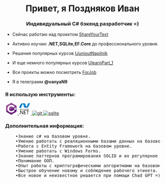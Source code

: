 <h1 align="center">Привет, я Поздняков Иван</h1>
<h3 align="center">Индивидуальный C# бэкенд разработчик =)</h3>

- Сейчас работаю над проектом [ShareYourText](https://github.com/vanya5987/ForJob/tree/main/ShareYourText)

- Активно изучаю **.NET,SQLite,EF.Core** до профессионального уровня.

- Решения популярных курсов [IJunioutNapilnik](https://github.com/vanya5987/ForJob/tree/main/IJuniorNapilnik)

- И еще немного популярных курсов [UlearnPart_1](https://github.com/vanya5987/ForJob/tree/main/UlearnPart_1)

- Все проекты можно посмотреть [ForJob](https://github.com/vanya5987/ForJob/tree/main)

- Я в телеграмм **@vanyaN9**

<h3 align="left">Я использую инструменты:</h3>
<p align="left"> <a href="https://www.w3schools.com/cs/" target="_blank" rel="noreferrer"> <img src="https://raw.githubusercontent.com/devicons/devicon/master/icons/csharp/csharp-original.svg" alt="csharp" width="40" height="40"/> </a> <a href="https://dotnet.microsoft.com/" target="_blank" rel="noreferrer"> <img src="https://raw.githubusercontent.com/devicons/devicon/master/icons/dot-net/dot-net-original-wordmark.svg" alt="dotnet" width="40" height="40"/> </a> <a href="https://git-scm.com/" target="_blank" rel="noreferrer"> <img src="https://www.vectorlogo.zone/logos/git-scm/git-scm-icon.svg" alt="git" width="40" height="40"/> </a> <a href="https://www.sqlite.org/" target="_blank" rel="noreferrer"> <img src="https://www.vectorlogo.zone/logos/sqlite/sqlite-icon.svg" alt="sqlite" width="40" height="40"/> </a> </p>

<h3 align="left">Дополнительная информация:</h3>
<pre>
	•Знание c# на базовом уровне.
	•Умение работать с реаляционными базами данных на базовом уровне.
	•Работа с Entity Framework на базовом уровне.
	•Умение работать с Windows Forms. 
	•Знание паттернов програмирования SOLID и их регулярное соблюдение.
	•Понимание ООП.
	•Опыт работы с криптографическими алгоритмами на базовом уровне.
	•Быстрое обучение новому и соблюдение рабочего этикета.
	•Все новое и неизвестное решается при помощи Chad GPT =)
</pre>
